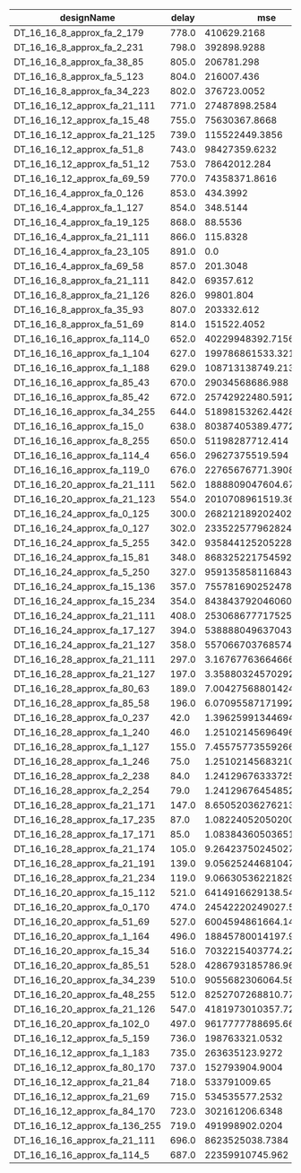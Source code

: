 | designName                    | delay | mse                    |
| ----------------------------- | ----- | ---------------------- |
| DT_16_16_8_approx_fa_2_179    | 778.0 | 410629.2168            |
| DT_16_16_8_approx_fa_2_231    | 798.0 | 392898.9288            |
| DT_16_16_8_approx_fa_38_85    | 805.0 | 206781.298             |
| DT_16_16_8_approx_fa_5_123    | 804.0 | 216007.436             |
| DT_16_16_8_approx_fa_34_223   | 802.0 | 376723.0052            |
| DT_16_16_12_approx_fa_21_111  | 771.0 | 27487898.2584          |
| DT_16_16_12_approx_fa_15_48   | 755.0 | 75630367.8668          |
| DT_16_16_12_approx_fa_21_125  | 739.0 | 115522449.3856         |
| DT_16_16_12_approx_fa_51_8    | 743.0 | 98427359.6232          |
| DT_16_16_12_approx_fa_51_12   | 753.0 | 78642012.284           |
| DT_16_16_12_approx_fa_69_59   | 770.0 | 74358371.8616          |
| DT_16_16_4_approx_fa_0_126    | 853.0 | 434.3992               |
| DT_16_16_4_approx_fa_1_127    | 854.0 | 348.5144               |
| DT_16_16_4_approx_fa_19_125   | 868.0 | 88.5536                |
| DT_16_16_4_approx_fa_21_111   | 866.0 | 115.8328               |
| DT_16_16_4_approx_fa_23_105   | 891.0 | 0.0                    |
| DT_16_16_4_approx_fa_69_58    | 857.0 | 201.3048               |
| DT_16_16_8_approx_fa_21_111   | 842.0 | 69357.612              |
| DT_16_16_8_approx_fa_21_126   | 826.0 | 99801.804              |
| DT_16_16_8_approx_fa_35_93    | 807.0 | 203332.612             |
| DT_16_16_8_approx_fa_51_69    | 814.0 | 151522.4052            |
| DT_16_16_16_approx_fa_114_0   | 652.0 | 40229948392.7156       |
| DT_16_16_16_approx_fa_1_104   | 627.0 | 199786861533.3216      |
| DT_16_16_16_approx_fa_1_188   | 629.0 | 108713138749.2132      |
| DT_16_16_16_approx_fa_85_43   | 670.0 | 29034568686.988        |
| DT_16_16_16_approx_fa_85_42   | 672.0 | 25742922480.5912       |
| DT_16_16_16_approx_fa_34_255  | 644.0 | 51898153262.4428       |
| DT_16_16_16_approx_fa_15_0    | 638.0 | 80387405389.4772       |
| DT_16_16_16_approx_fa_8_255   | 650.0 | 51198287712.414        |
| DT_16_16_16_approx_fa_114_4   | 656.0 | 29627375519.594        |
| DT_16_16_16_approx_fa_119_0   | 676.0 | 22765676771.3908       |
| DT_16_16_20_approx_fa_21_111  | 562.0 | 1888809047604.6775     |
| DT_16_16_20_approx_fa_21_123  | 554.0 | 2010708961519.3655     |
| DT_16_16_24_approx_fa_0_125   | 300.0 | 2682121892024021.5     |
| DT_16_16_24_approx_fa_0_127   | 302.0 | 2335225779628248.5     |
| DT_16_16_24_approx_fa_5_255   | 342.0 | 935844125205228.5      |
| DT_16_16_24_approx_fa_15_81   | 348.0 | 868325221754592.1      |
| DT_16_16_24_approx_fa_5_250   | 327.0 | 959135858116843.4      |
| DT_16_16_24_approx_fa_15_136  | 357.0 | 755781690252478.6      |
| DT_16_16_24_approx_fa_15_234  | 354.0 | 843843792046060.2      |
| DT_16_16_24_approx_fa_21_111  | 408.0 | 253068677717525.5      |
| DT_16_16_24_approx_fa_17_127  | 394.0 | 538888049637043.8      |
| DT_16_16_24_approx_fa_21_127  | 358.0 | 557066703768574.25     |
| DT_16_16_28_approx_fa_21_111  | 297.0 | 3.1676776366466664e+16 |
| DT_16_16_28_approx_fa_21_127  | 197.0 | 3.358803245702926e+16  |
| DT_16_16_28_approx_fa_80_63   | 189.0 | 7.004275688014243e+16  |
| DT_16_16_28_approx_fa_85_58   | 196.0 | 6.0709558717199224e+16 |
| DT_16_16_28_approx_fa_0_237   | 42.0  | 1.3962599134469496e+17 |
| DT_16_16_28_approx_fa_1_240   | 46.0  | 1.2510214569649638e+17 |
| DT_16_16_28_approx_fa_1_127   | 155.0 | 7.455757735592666e+16  |
| DT_16_16_28_approx_fa_1_246   | 75.0  | 1.2510214568321029e+17 |
| DT_16_16_28_approx_fa_2_238   | 84.0  | 1.2412967633372533e+17 |
| DT_16_16_28_approx_fa_2_254   | 79.0  | 1.2412967645485243e+17 |
| DT_16_16_28_approx_fa_21_171  | 147.0 | 8.650520362762138e+16  |
| DT_16_16_28_approx_fa_17_235  | 87.0  | 1.0822405205020088e+17 |
| DT_16_16_28_approx_fa_17_171  | 85.0  | 1.083843605036512e+17  |
| DT_16_16_28_approx_fa_21_174  | 105.0 | 9.264237502450272e+16  |
| DT_16_16_28_approx_fa_21_191  | 139.0 | 9.056252446810477e+16  |
| DT_16_16_28_approx_fa_21_234  | 119.0 | 9.066305362218296e+16  |
| DT_16_16_20_approx_fa_15_112  | 521.0 | 6414916629138.541      |
| DT_16_16_20_approx_fa_0_170   | 474.0 | 24542220249027.523     |
| DT_16_16_20_approx_fa_51_69   | 527.0 | 6004594861664.141      |
| DT_16_16_20_approx_fa_1_164   | 496.0 | 18845780014197.97      |
| DT_16_16_20_approx_fa_15_34   | 516.0 | 7032215403774.229      |
| DT_16_16_20_approx_fa_85_51   | 528.0 | 4286793185786.9663     |
| DT_16_16_20_approx_fa_34_239  | 510.0 | 9055682306064.582      |
| DT_16_16_20_approx_fa_48_255  | 512.0 | 8252707268810.777      |
| DT_16_16_20_approx_fa_21_126  | 547.0 | 4181973010357.7246     |
| DT_16_16_20_approx_fa_102_0   | 497.0 | 9617777788695.668      |
| DT_16_16_12_approx_fa_5_159   | 736.0 | 198763321.0532         |
| DT_16_16_12_approx_fa_1_183   | 735.0 | 263635123.9272         |
| DT_16_16_12_approx_fa_80_170  | 737.0 | 152793904.9004         |
| DT_16_16_12_approx_fa_21_84   | 718.0 | 533791009.65           |
| DT_16_16_12_approx_fa_21_69   | 715.0 | 534535577.2532         |
| DT_16_16_12_approx_fa_84_170  | 723.0 | 302161206.6348         |
| DT_16_16_12_approx_fa_136_255 | 719.0 | 491998902.0204         |
| DT_16_16_16_approx_fa_21_111  | 696.0 | 8623525038.7384        |
| DT_16_16_16_approx_fa_114_5   | 687.0 | 22359910745.962        |
